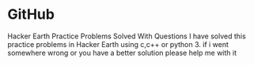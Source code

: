 # GitHub
Hacker Earth Practice Problems Solved With Questions
I have solved this practice problems in Hacker Earth using c,c++ or python 3.
if i went somewhere wrong or you have a better solution please help me with it
